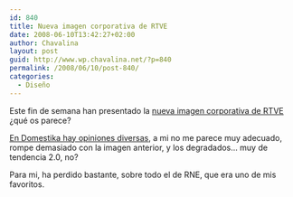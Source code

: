 ```yaml
---
id: 840
title: Nueva imagen corporativa de RTVE
date: 2008-06-10T13:42:27+02:00
author: Chavalina
layout: post
guid: http://www.wp.chavalina.net/?p=840
permalink: /2008/06/10/post-840/
categories:
  - Diseño
---
```

Este fin de semana han presentado la <a href="http://www.rtve.es/noticias/20080607/rtve-presenta-nueva-imagen-corporativa/79590.shtml" target="_blank">nueva imagen corporativa de RTVE</a> &iquest;qu&eacute; os parece?

<a href="http://www.domestika.org/foros/viewtopic.php?t=69755&#038;postdays=0&#038;postorder=asc&#038;start=15" target="_blank">En Domestika hay opiniones diversas</a>, a mi no me parece muy adecuado, rompe demasiado con la imagen anterior, y los degradados&#8230; muy de tendencia 2.0, no?

Para mi, ha perdido bastante, sobre todo el de RNE, que era uno de mis favoritos.